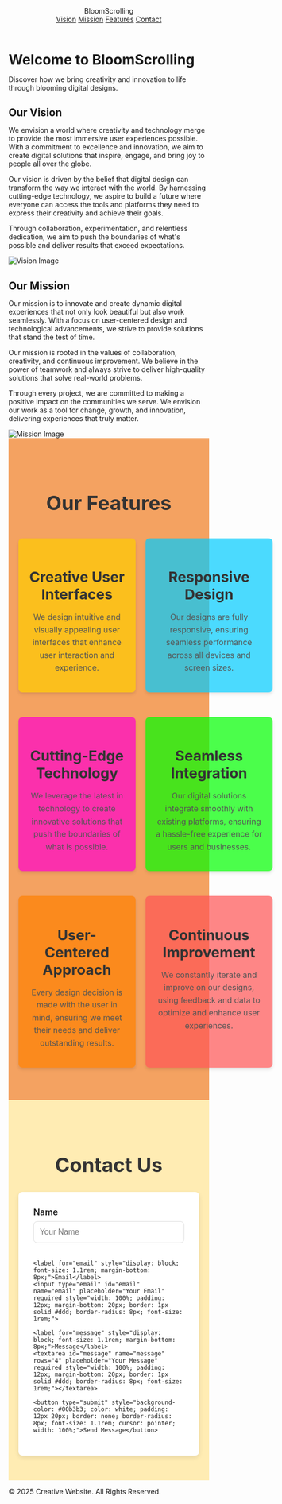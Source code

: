 <!DOCTYPE html>
<html lang="en">
<head>
    <meta charset="UTF-8">
    <meta name="viewport" content="width=device-width, initial-scale=1.0">
    <title>BloomScrolling</title>
    <link href="https://fonts.googleapis.com/css2?family=Poppins:wght@400;600&display=swap" rel="stylesheet">
    <style>
        * {
            margin: 0;
            padding: 0;
            box-sizing: border-box;
        }

body {
    font-family: 'Poppins', sans-serif;
    background: #f9f9f9;
    color: #333;
    overflow-x: hidden;
}

header {
    position: fixed;
    width: 100%;
    top: 0;
    z-index: 1000;
    background: rgba(0, 0, 0, 0.8);
    padding: 15px 30px;
    display: flex;
    justify-content: space-between;
    align-items: center;
    color: #fff;
    box-shadow: 0 4px 6px rgba(0, 0, 0, 0.1);
}

header .logo {
    font-size: 1.5rem;
    font-weight: 600;
}

header nav a {
    color: #fff;
    text-decoration: none;
    margin: 0 15px;
    font-weight: 500;
}

header nav a:hover {
    text-decoration: underline;
}

.hero {
    height: 100vh;
    display: flex;
    justify-content: center;
    align-items: center;
    background: linear-gradient(to bottom, #6a11cb, #2575fc);
    text-align: center;
    color: #fff;
    position: relative;
    overflow: hidden;
}

.hero::after {
    content: '';
    position: absolute;
    top: 0;
    left: 0;
    width: 100%;
    height: 100%;
    background: url('https://source.unsplash.com/1600x900/?nature,abstract') no-repeat center/cover;
    opacity: 0.4;
    z-index: -1;
}

.hero h1 {
    font-size: 3.5rem;
    margin-bottom: 1rem;
            animation: fadeInDown 2s;
        }

.hero p {
    font-size: 1.5rem;
    animation: fadeInUp 2s;
}

/* Adding flower blooming animation */
.flower {
    position: absolute;
    width: 30px;
    height: 30px;
    border-radius: 50%;
    animation: bloom 2s infinite ease-in-out; /* Faster bloom */
    opacity: 0;
    z-index: 0;
}

.flower:nth-child(odd) {
    animation-duration: 3s;
    animation-delay: 1s;
}

.flower:nth-child(even) {
    animation-duration: 2.5s;
    animation-delay: 0.5s;
}

        /* Flower Colors */
.flower:nth-child(1) { background: radial-gradient(circle, #ff8a00, #ff0080); }
.flower:nth-child(2) { background: radial-gradient(circle, #ff8a00, #ff7b00); }
.flower:nth-child(3) { background: radial-gradient(circle, #ff00b3, #ff00d4); }
.flower:nth-child(4) { background: radial-gradient(circle, #ff7b00, #ff4800); }
.flower:nth-child(5) { background: radial-gradient(circle, #00b300, #80e400); }
.flower:nth-child(6) { background: radial-gradient(circle, #1e90ff, #00c6ff); }
.flower:nth-child(7) { background: radial-gradient(circle, #ff69b4, #ff1493); }
.flower:nth-child(8) { background: radial-gradient(circle, #adff2f, #32cd32); }
.flower:nth-child(9) { background: radial-gradient(circle, #ff6347, #ff4500); }
.flower:nth-child(10) { background: radial-gradient(circle, #8a2be2, #9370db); }
.flower:nth-child(11) { background: radial-gradient(circle, #ff00ff, #ff1493); }
.flower:nth-child(12) { background: radial-gradient(circle, #00fa9a, #ff6347); }
.flower:nth-child(13) { background: radial-gradient(circle, #d2691e, #f4a261); }
.flower:nth-child(14) { background: radial-gradient(circle, #ff6347, #ff8c00); }
.flower:nth-child(15) { background: radial-gradient(circle, #4682b4, #5f9ea0); }
.flower:nth-child(16) { background: radial-gradient(circle, #3cb371, #32cd32); }
.flower:nth-child(17) { background: radial-gradient(circle, #f4a261, #ff4500); }
.flower:nth-child(18) { background: radial-gradient(circle, #9400d3, #8a2be2); }
.flower:nth-child(19) { background: radial-gradient(circle, #ff1493, #ff6347); }
.flower:nth-child(20) { background: radial-gradient(circle, #ffb6c1, #f4c2c2); }

@keyframes bloom {
    0% {
        transform: scale(0);
        opacity: 1;
    }
    50% {
        transform: scale(1.5);
        opacity: 0.8;
    }
    100% {
        transform: scale(0);
        opacity: 0;
    }
}

/* Positioning flowers randomly */
.flower:nth-child(1) { top: 30%; left: 10%; }
.flower:nth-child(2) { top: 20%; left: 60%; }
.flower:nth-child(3) { top: 50%; left: 80%; }
.flower:nth-child(4) { top: 70%; left: 30%; }
.flower:nth-child(5) { top: 10%; left: 50%; }
.flower:nth-child(6) { top: 40%; left: 20%; }
.flower:nth-child(7) { top: 60%; left: 75%; }
.flower:nth-child(8) { top: 80%; left: 35%; }
.flower:nth-child(9) { top: 5%; left: 80%; }
.flower:nth-child(10) { top: 45%; left: 10%; }
.flower:nth-child(11) { top: 20%; left: 80%; }
.flower:nth-child(12) { top: 30%; left: 50%; }
.flower:nth-child(13) { top: 70%; left: 40%; }
.flower:nth-child(14) { top: 40%; left: 70%; }
.flower:nth-child(15) { top: 15%; left: 60%; }
.flower:nth-child(16) { top: 75%; left: 25%; }
.flower:nth-child(17) { top: 55%; left: 80%; }
.flower:nth-child(18) { top: 65%; left: 10%; }
.flower:nth-child(19) { top: 25%; left: 20%; }
.flower:nth-child(20) { top: 80%; left: 70%; }

/* Vision Background Eye Animation */
.vision {
    position: relative;
    padding: 100px 20px;
    background: radial-gradient(circle, #00b3b3, #000000);
    color: white;
    text-align: center;
    z-index: 1;
    display: flex;
    justify-content: flex-start; /* Aligns content to the left */
    align-items: center;
}

.vision .content {
    flex: 0 0 45%;
    animation: slideInLeft 2s ease-out;
}

.vision img {
    width: 100%;
    height: auto;
    border-radius: 8px;
    box-shadow: 0 4px 6px rgba(0, 0, 0, 0.1);
    animation: fadeInUp 2s ease-out;
    order: 2; /* Ensures image is on the right side */
}

.vision .text-content h2 {
    font-size: 2rem;
    margin-bottom: 1rem;
    animation: fadeInDown 2s ease-out;
}

.vision .text-content p {
    font-size: 1.2rem;
    line-height: 1.8;
    max-width: 800px;
    margin: 0 auto;
}

/* Mission Background Trophy Animation */
.mission {
    position: relative;
    padding: 100px 20px;
    background: linear-gradient(135deg, #ff5500, #ff8a00); /* Changed background color */
    color: white;
    text-align: center;
    z-index: 1;
    display: flex;
    justify-content: flex-start; /* Aligns content to the left */
    align-items: center;
}

.mission .content {
    flex: 0 0 45%;
    animation: slideInRight 2s ease-out;
}

.mission img {
    width: 100%;
    height: auto;
    border-radius: 8px;
    box-shadow: 0 4px 6px rgba(0, 0, 0, 0.1);
    animation: fadeInUp 2s ease-out;
    order: 2; /* Ensures image is on the right side */
}

.mission .text-content h2 {
    font-size: 2rem;
    margin-bottom: 1rem;
    animation: fadeInDown 2s ease-out;
}

.mission .text-content p {
    font-size: 1.2rem;
    line-height: 1.8;
    max-width: 800px;
    margin: 0 auto;
}

/* Features Section Styling */
#features {
    background: #f9f9f9;
    padding: 50px 20px;
    text-align: center;
}

#features h2 {
    font-size: 2.5rem;
    margin-bottom: 2rem;
}

.features-container {
    display: flex;
    flex-wrap: wrap;
    justify-content: space-around;
}

.feature-box {
    width: 30%;
    padding: 20px;
    margin: 15px;
    border-radius: 8px;
    box-shadow: 0 4px 6px rgba(0, 0, 0, 0.1);
}

footer {
    background: #333;
    color: #fff;
    padding: 20px;
    text-align: center;
}

</style>
</head>
<body>
<header>
<div class="logo">BloomScrolling</div>
<nav>
    <a href="#vision">Vision</a>
    <a href="#mission">Mission</a>
    <a href="#features">Features</a>
    <a href="#contact">Contact</a>
</nav>
</header>

<div class="hero">
<h1>Welcome to BloomScrolling</h1>
<p>Discover how we bring creativity and innovation to life through blooming digital designs.</p>
</div>

<section id="vision" class="vision">
<div class="content">
    <div class="text-content">
        <h2>Our Vision</h2>
        <p>We envision a world where creativity and technology merge to provide the most immersive user experiences possible. With a commitment to excellence and innovation, we aim to create digital solutions that inspire, engage, and bring joy to people all over the globe.</p>
        <p>Our vision is driven by the belief that digital design can transform the way we interact with the world. By harnessing cutting-edge technology, we aspire to build a future where everyone can access the tools and platforms they need to express their creativity and achieve their goals.</p>
        <p>Through collaboration, experimentation, and relentless dedication, we aim to push the boundaries of what's possible and deliver results that exceed expectations.</p>
    </div>
</div>
<img src="https://picsum.photos/800/400" alt="Vision Image">
</section>

<section id="mission" class="mission">
<div class="content">
    <div class="text-content">
        <h2>Our Mission</h2>
        <p>Our mission is to innovate and create dynamic digital experiences that not only look beautiful but also work seamlessly. With a focus on user-centered design and technological advancements, we strive to provide solutions that stand the test of time.</p>
        <p>Our mission is rooted in the values of collaboration, creativity, and continuous improvement. We believe in the power of teamwork and always strive to deliver high-quality solutions that solve real-world problems.</p>
        <p>Through every project, we are committed to making a positive impact on the communities we serve. We envision our work as a tool for change, growth, and innovation, delivering experiences that truly matter.</p>
    </div>
</div>
<img src="https://picsum.photos/800/400" alt="Mission Image">
</section>

<section id="features" style="background-color: #f4a261; padding: 50px 20px;">
<h2>Our Features</h2>
<div class="features-container">
    <div class="feature-box" style="background-color: rgba(255, 204, 0, 0.7);">
        <h3>Creative User Interfaces</h3>
        <p>We design intuitive and visually appealing user interfaces that enhance user interaction and experience.</p>
    </div>
    <div class="feature-box" style="background-color: rgba(0, 204, 255, 0.7);">
        <h3>Responsive Design</h3>
        <p>Our designs are fully responsive, ensuring seamless performance across all devices and screen sizes.</p>
    </div>
    <div class="feature-box" style="background-color: rgba(255, 0, 204, 0.7);">
        <h3>Cutting-Edge Technology</h3>
        <p>We leverage the latest in technology to create innovative solutions that push the boundaries of what is possible.</p>
    </div>
    <div class="feature-box" style="background-color: rgba(0, 255, 0, 0.7);">
        <h3>Seamless Integration</h3>
        <p>Our digital solutions integrate smoothly with existing platforms, ensuring a hassle-free experience for users and businesses.</p>
    </div>
    <div class="feature-box" style="background-color: rgba(255, 128, 0, 0.7);">
        <h3>User-Centered Approach</h3>
        <p>Every design decision is made with the user in mind, ensuring we meet their needs and deliver outstanding results.</p>
    </div>
    <div class="feature-box" style="background-color: rgba(255, 85, 85, 0.7);">
        <h3>Continuous Improvement</h3>
        <p>We constantly iterate and improve on our designs, using feedback and data to optimize and enhance user experiences.</p>
    </div>
</div>
</section>

<!-- Contact Form Section -->
<section id="contact" style="background-color: #ffecb3; padding: 50px 20px;">
<h2 style="text-align: center; color: #333; font-size: 2.5rem; margin-bottom: 30px;">Contact Us</h2>
<form action="submit_form.php" method="POST" style="max-width: 600px; margin: 0 auto; background-color: #fff; padding: 30px; border-radius: 8px; box-shadow: 0 4px 10px rgba(0, 0, 0, 0.1);">
    <label for="name" style="display: block; font-size: 1.1rem; margin-bottom: 8px;">Name</label>
    <input type="text" id="name" name="name" placeholder="Your Name" required style="width: 100%; padding: 12px; margin-bottom: 20px; border: 1px solid #ddd; border-radius: 8px; font-size: 1rem;">
    
    <label for="email" style="display: block; font-size: 1.1rem; margin-bottom: 8px;">Email</label>
    <input type="email" id="email" name="email" placeholder="Your Email" required style="width: 100%; padding: 12px; margin-bottom: 20px; border: 1px solid #ddd; border-radius: 8px; font-size: 1rem;">
    
    <label for="message" style="display: block; font-size: 1.1rem; margin-bottom: 8px;">Message</label>
    <textarea id="message" name="message" rows="4" placeholder="Your Message" required style="width: 100%; padding: 12px; margin-bottom: 20px; border: 1px solid #ddd; border-radius: 8px; font-size: 1rem;"></textarea>
    
    <button type="submit" style="background-color: #00b3b3; color: white; padding: 12px 20px; border: none; border-radius: 8px; font-size: 1.1rem; cursor: pointer; width: 100%;">Send Message</button>
</form>
</section>

<footer>
<p>&copy; 2025 Creative Website. All Rights Reserved.</p>
    </footer>
    
<style>
/* Features Section Styling */
#features {
    background-color: #f0f8ff; /* Light blue background for features */
    padding: 50px 20px;
    text-align: center;
}

#features h2 {
    font-size: 2.5rem;
    margin-bottom: 2rem;
    color: #333;
}

.features-container {
    display: grid;
    grid-template-columns: repeat(3, 1fr); /* 3 columns in a row */
    gap: 20px;
    justify-items: center;
}

.feature-box {
    padding: 20px;
    margin: 15px;
    border-radius: 8px;
    box-shadow: 0 4px 6px rgba(0, 0, 0, 0.1);
    transition: transform 0.3s ease;
    width: 100%;
}

.feature-box h3 {
    font-size: 1.8rem;
    margin-bottom: 1rem;
    color: #333;
}

.feature-box p {
    font-size: 1rem;
    line-height: 1.6;
    color: #555;
}

.feature-box:hover {
    transform: scale(1.05);
}

/* Responsive adjustments */
@media (max-width: 1024px) {
    .features-container {
        grid-template-columns: repeat(2, 1fr); /* 2 columns on medium screens */
    }
}

@media (max-width: 600px) {
    .features-container {
        grid-template-columns: 1fr; /* 1 column on small screens */
    }
        }
    
/* Contact Form Styling */
#contact form input,
#contact form textarea,
#contact form button {
    font-family: 'Poppins', sans-serif;
}

#contact form label {
    font-weight: 600;
}

#contact form input[type="text"],
#contact form input[type="email"],
#contact form textarea {
    border: 1px solid #ddd;
    border-radius: 8px;
    padding: 12px;
    width: 100%;
    margin-bottom: 15px;
    font-size: 1rem;
}

#contact form button {
    background-color: #00b3b3;
    color: white;
    padding: 12px 20px;
    border: none;
    border-radius: 8px;
    font-size: 1.1rem;
    cursor: pointer;
    width: 100%;
}

#contact form button:hover {
    background-color: #008f8f;
}
</style>

<!-- Flower Blooming Animation -->
<div class="flower"></div>
<div class="flower"></div>
<div class="flower"></div>
<div class="flower"></div>
<div class="flower"></div>
<div class="flower"></div>
<div class="flower"></div>
<div class="flower"></div>
<div class="flower"></div>
<div class="flower"></div>
<div class="flower"></div>
<div class="flower"></div>
<div class="flower"></div>
<div class="flower"></div>
<div class="flower"></div>
<div class="flower"></div>
<div class="flower"></div>
<div class="flower"></div>
<div class="flower"></div>
<div class="flower"></div>
</body>
<script>
// Smooth Scroll for Navigation Links
const navLinks = document.querySelectorAll('header nav a');

navLinks.forEach(link => {
link.addEventListener('click', function(e) {
    e.preventDefault();
    const targetId = this.getAttribute('href').substring(1);
    const targetElement = document.getElementById(targetId);
    window.scrollTo({
        top: targetElement.offsetTop - 60, // Account for fixed header height
        behavior: 'smooth'
    });
});
    });

// Adjust Flower Blooming Animation on Scroll
const flowers = document.querySelectorAll('.flower');

window.addEventListener('scroll', () => {
const scrollPosition = window.scrollY;
flowers.forEach((flower, index) => {
    const flowerAnimationDuration = 2 + (index % 5); // Vary the bloom timing based on index
    const bloomDelay = (scrollPosition / 1000) + (index * 0.5); // Adjust delay based on scroll position
    flower.style.animationDuration = `${flowerAnimationDuration}s`;
    flower.style.animationDelay = `${bloomDelay}s`;
});
});

// Simple Contact Form Validation (Client-Side)
const contactForm = document.querySelector('#contact form');
contactForm.addEventListener('submit', function(e) {
const name = document.getElementById('name').value;
const email = document.getElementById('email').value;
const message = document.getElementById('message').value;

if (!name || !email || !message) {
    e.preventDefault();
    alert('Please fill out all fields before submitting the form!');
}
});
</script>

</html>

